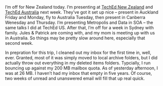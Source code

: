 I’m off for New Zealand today. I’m presenting at [TechEd New
Zealand](http://www.microsoft.com/nz/teched) and [TechEd
Australia](http://www.microsoft.com/australia/teched/) next week.
They’ve got it set up nice – present in Auckland Friday and Monday, fly
to Australia Tuesday, then present in Canberra Wenesday and Thursday.
I’m presenting Metropolis and Data in SOA – the same talks I did at
TechEd US. After that, I’m off for a week in Sydney with family. Jules
& Patrick are coming with, and my mom is meeting up with us in
Australia. So things may be pretty slow around here, especially that
second week.

In prepration for this trip, I cleaned out my inbox for the first time
in, well, ever. Granted, most of it was simply moved to local archive
folders, but I did actually throw out everything in my deleted items
folders. Typcially, I run bouncing up against my 200 MB mailbox quota.
As of yesterday afternoon, I was at 26 MB. I haven’t had my inbox that
empty in five years. Of course, two weeks of unread and unanswered email
will fill that up real quick.
